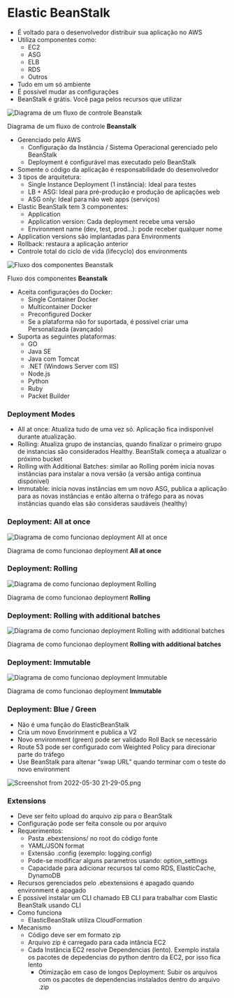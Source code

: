 # Elastic BeanStalk

- É voltado para o desenvolvedor distribuir sua aplicação no AWS
- Utiliza componentes como:
    - EC2
    - ASG
    - ELB
    - RDS
    - Outros
- Tudo em um só ambiente
- É possível mudar as configurações
- BeanStalk é grátis. Você paga pelos recursos que utilizar

![Diagrama de um fluxo de controle **Beanstalk**](Elastic%20BeanStalk%2085ef156084834fdfb7699b88321ba282/Screenshot_from_2022-05-30_13-50-14.png)

Diagrama de um fluxo de controle **Beanstalk**

- Gerenciado pelo AWS
    - Configuração da Instãncia / Sistema Operacional gerenciado pelo BeanStalk
    - Deployment é configurável mas executado pelo BeanStalk
- Somente o código da aplicação é responsabilidade do desenvolvedor
- 3 tipos de arquitetura:
    - Single Instance Deployment (1 instãncia): Ideal para testes
    - LB + ASG: Ideal para pré-produção e produção de aplicações web
    - ASG only: Ideal para não web apps (serviços)
- Elastic BeanStalk tem 3 componentes:
    - Application
    - Application version: Cada deployment recebe uma versão
    - Environment name (dev, test, prod…): pode receber qualquer nome
- Application versions são implantadas para Environments
- Rollback: restaura a aplicação anterior
- Controle total do ciclo de vida (lifecyclo) dos environments

![Fluxo dos componentes **Beanstalk**](Elastic%20BeanStalk%2085ef156084834fdfb7699b88321ba282/Screenshot_from_2022-05-30_13-58-25.png)

Fluxo dos componentes **Beanstalk**

- Aceita configurações do Docker:
    - Single Container Docker
    - Multicontainer Docker
    - Preconfigured Docker
    - Se a plataforma não for suportada, é possivel criar uma Personalizada (avançado)
- Suporta as seguintes plataformas:
    - GO
    - Java SE
    - Java com Tomcat
    - .NET (Windows Server com IIS)
    - Node.js
    - Python
    - Ruby
    - Packet Builder

### Deployment Modes

- All at once: Atualiza tudo de uma vez só. Aplicação fica indisponível durante atualização.
- Rolling: Atualiza grupo de instancias, quando finalizar o primeiro grupo de instancias são considerados Healthy. BeanStalk começa a atualizar o próximo bucket
- Rolling with Additional Batches: similar ao Rolling porém inicia novas instâncias para instalar a nova versão (a versão antiga continua dispónivel)
- Immutable: inicia novas instâncias em um novo ASG, publica a aplicação para as novas instâncias e então alterna o tráfego para as novas instâncias quando elas são consideras saudáveis (healthy)

### Deployment: All at once

![Diagrama de como funcionao deployment **All at once**](Elastic%20BeanStalk%2085ef156084834fdfb7699b88321ba282/Screenshot_from_2022-05-30_21-20-31.png)

Diagrama de como funcionao deployment **All at once**

### Deployment: Rolling

![Diagrama de como funcionao deployment **Rolling**](Elastic%20BeanStalk%2085ef156084834fdfb7699b88321ba282/Screenshot_from_2022-05-30_21-22-25.png)

Diagrama de como funcionao deployment **Rolling**

### Deployment: Rolling with additional batches

![Diagrama de como funcionao deployment **Rolling with additional batches**](Elastic%20BeanStalk%2085ef156084834fdfb7699b88321ba282/Screenshot_from_2022-05-30_21-24-15.png)

Diagrama de como funcionao deployment **Rolling with additional batches**

### Deployment: Immutable

![Diagrama de como funcionao deployment **Immutable**](Elastic%20BeanStalk%2085ef156084834fdfb7699b88321ba282/Screenshot_from_2022-05-30_21-25-34.png)

Diagrama de como funcionao deployment **Immutable**

### Deployment: Blue / Green

- Não é uma função do ElasticBeanStalk
- Cria um novo Envorinment e publica a V2
- Novo environment (green) pode ser validado Roll Back se necessário
- Route 53 pode ser configurado com Weighted Policy para direcionar parte do tráfego
- Use BeanStalk para altenar “swap URL” quando terminar com o teste do novo environment

![Screenshot from 2022-05-30 21-29-05.png](Elastic%20BeanStalk%2085ef156084834fdfb7699b88321ba282/Screenshot_from_2022-05-30_21-29-05.png)

### Extensions

- Deve ser feito upload do arquivo zip para o BeanStalk
- Configuração pode ser feita console ou por arquivo
- Requerimentos:
    - Pasta .ebextensions/ no root do código fonte
    - YAML/JSON format
    - Extensão .config (exemplo: logging.config)
    - Pode-se modificar alguns parametros usando: option_settings
    - Capacidade para adicionar recursos tal como RDS, ElasticCache, DynamoDB
- Recursos gerenciados pelo .ebextensions é apagado quando environment é apagado
- É possível instalar um CLI chamado EB CLI para trabalhar com Elastic BeanStalk usando CLI
- Como funciona
    - ElasticBeanStalk utiliza CloudFormation
- Mecanismo
    - Código deve ser em formato zip
    - Arquivo zip é carregado para cada intância EC2
    - Cada Instância EC2 resolve Dependencias (lento). Exemplo instala os pacotes de depedencias do python dentro da EC2, por isso fica lento
        - Otimização em caso de longos Deployment: Subir os arquivos com os pacotes de dependencias instalados dentro do arquivo .zip